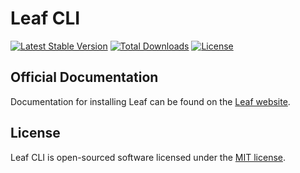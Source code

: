 # Leaf CLI

[![Latest Stable Version](https://poser.pugx.org/leafs/leaf/v/stable)](https://packagist.org/packages/leafs/leaf)
[![Total Downloads](https://poser.pugx.org/leafs/leaf/downloads)](https://packagist.org/packages/leafs/leaf)
[![License](https://poser.pugx.org/leafs/leaf/license)](https://packagist.org/packages/leafs/leaf)

## Official Documentation

Documentation for installing Leaf can be found on the [Leaf website](https://leafphp.netlify.app/#/tools/leaf-cli).

## License

Leaf CLI is open-sourced software licensed under the [MIT license](LICENSE.md).
